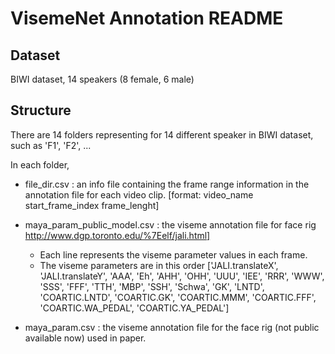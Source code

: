 # VisemeNet Annotation README

## Dataset

BIWI dataset, 14 speakers (8 female, 6 male)

## Structure

There are 14 folders representing for 14 different speaker in BIWI dataset, such as 'F1', 'F2', ...

In each folder, 

 - file_dir.csv : an info file containing the frame range information in the annotation file for each video clip. [format: video_name start_frame_index frame_lenght]

 - maya_param_public_model.csv : the viseme annotation file for face rig http://www.dgp.toronto.edu/%7Eelf/jali.html]

 	+ Each line represents the viseme parameter values in each frame.
 	+ The viseme parameters are in this order
 		['JALI.translateX', 'JALI.translateY', 'AAA', 'Eh', 'AHH', 'OHH', 'UUU', 'IEE', 'RRR', 'WWW', 'SSS', 'FFF', 'TTH', 'MBP', 'SSH', 'Schwa', 'GK', 'LNTD', 'COARTIC.LNTD', 'COARTIC.GK', 'COARTIC.MMM', 'COARTIC.FFF', 'COARTIC.WA_PEDAL', 'COARTIC.YA_PEDAL']

 - maya_param.csv : the viseme annotation file for the face rig (not public available now) used in paper.

